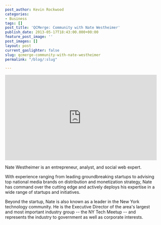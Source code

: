 ```yaml
---
post_author: Kevin Rockwood
categories:
- Business
tags: []
post_title: 'QCMerge: Community with Nate Westheimer'
publish_date: 2013-05-17T18:43:00.000+00:00
feature_post_image: ''
post_images: []
layout: post
current_gaslighter: false
slug: qcmerge-community-with-nate-westheimer
permalink: "/blog/:slug"

---
```

<iframe width="500" height="281" src="http://www.youtube.com/embed/r7ufdRVEHyY?wmode=transparent&autohide=1&egm=0&hd=1&iv_load_policy=3&modestbranding=1&rel=0&showinfo=0&showsearch=0" frameborder="0" allowfullscreen></iframe>

Nate Westheimer is an entrepreneur, analyst, and social web expert.

With experience ranging from leading groundbreaking startups to advising top national media brands on distribution and monetization strategy, Nate has command over the cutting edge and actively deploys his expertise in a wide range of startups and initiatives.

Beyond the startup, Nate is also known as a leader in the New York technology community. He is the Executive Director of the area's largest and most important industry group -- the NY Tech Meetup -- and represents the industry to government as well as corporate interests.
